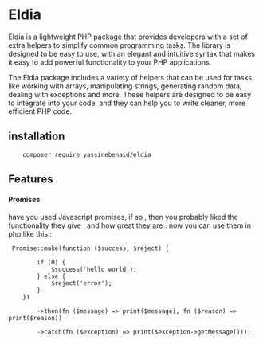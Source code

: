 # Eldia
Eldia is a lightweight PHP package that provides developers with a set of extra helpers
to simplify common programming tasks. The library is designed to be easy to use, with an
elegant and intuitive syntax that makes it easy to add powerful functionality to your PHP applications.

The Eldia package includes a variety of helpers that can be used for tasks like working with arrays,
manipulating strings, generating random data, dealing with exceptions and more. These helpers are designed to be easy to integrate 
into your code, and they can help you to write cleaner, more efficient PHP code.

## installation 
```
    composer require yassinebenaid/eldia
```

## Features

#### Promises

have you used Javascript promises, if so , then you probably liked the functionality they give , 
    and how great they are . now you can use them in php like this :
    
     Promise::make(function ($success, $reject) {

            if (0) {
                $success('hello world');
            } else {
                $reject('error');
            }
        })

            ->then(fn ($message) => print($message), fn ($reason) => print($reason))

            ->catch(fn ($exception) => print($exception->getMessage()));
